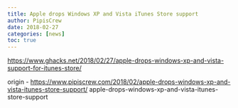 ```yaml
---
title: Apple drops Windows XP and Vista iTunes Store support
author: PipisCrew
date: 2018-02-27
categories: [news]
toc: true
---
```


https://www.ghacks.net/2018/02/27/apple-drops-windows-xp-and-vista-support-for-itunes-store/

origin - https://www.pipiscrew.com/2018/02/apple-drops-windows-xp-and-vista-itunes-store-support/ apple-drops-windows-xp-and-vista-itunes-store-support